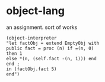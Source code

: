 # object-lang
an assignment. sort of works

```
(object-interpreter
"let factObj = extend EmptyObj with
public fact = proc (n) if =(n, 0)
then 1
else *(n, (self.fact -(n, 1))) end
end ;
in (factObj.fact 5)
end")
```
